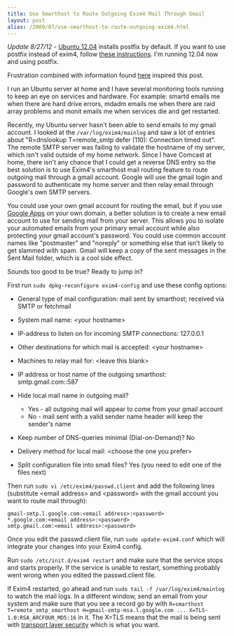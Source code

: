 ```yaml
---
title: Use Smarthost to Route Outgoing Exim4 Mail Through Gmail
layout: post
alias: /2009/07/use-smarthost-to-route-outgoing-exim4.html
---
```


*Update 8/27/12* - [Ubuntu 12.04](http://releases.ubuntu.com/12.04/) installs postfix by default.  If you want to use postfix instead of exim4, follow [these instructions](http://blog.bigdinosaur.org/postfix-gmail-and-you/).  I'm running 12.04 now and using postfix.

Frustration combined with information found [here](http://www.glorat.net/2008/11/ubuntu-804-hardy-gmail-smarthost-setup-with-exim4.html) inspired this post.

I run an Ubuntu server at home and I have several monitoring tools running to keep an eye on services and hardware. For example: smartd emails me when there are hard drive errors, mdadm emails me when there are raid array problems and monit emails me when services die and get restarted.

Recently, my Ubuntu server hasn't been able to send emails to my gmail account. I looked at the `/var/log/exim4/mainlog` and saw a lot of entries about "R=dnslookup T=remote_smtp defer (110): Connection timed out". The remote SMTP server was failing to validate the hostname of my server, which isn't valid outside of my home network. Since I have Comcast at home, there isn't any chance that I could get a reverse DNS entry so the best solution is to use Exim4's smarthost mail routing feature to route outgoing mail through a gmail account. Google will use the gmail login and password to authenticate my home server and then relay email through Google's own SMTP servers.

You could use your own gmail account for routing the email, but if you use [Google Apps](http://www.google.com/a) on your own domain, a better solution is to create a new email account to use for sending mail from your server. This allows you to isolate your automated emails from your primary email account while also protecting your gmail account's password. You could use common account names like "postmaster" and "noreply" or something else that isn't likely to get slammed with spam. Gmail will keep a copy of the sent messages in the Sent Mail folder, which is a cool side effect.

Sounds too good to be true? Ready to jump in?

First run `sudo dpkg-reconfigure exim4-config` and use these config options:

* General type of mail configuration: mail sent by smarthost; received via SMTP or fetchmail

* System mail name: &lt;your hostname&gt;

* IP-address to listen on for incoming SMTP connections: 127.0.0.1

* Other destinations for which mail is accepted: &lt;your hostname&gt;

* Machines to relay mail for: &lt;leave this blank&gt;

* IP address or host name of the outgoing smarthost: smtp.gmail.com::587

* Hide local mail name in outgoing mail?
  * Yes - all outgoing mail will appear to come from your gmail account
  * No - mail sent with a valid sender name header will keep the sender's name

* Keep number of DNS-queries minimal (Dial-on-Demand)? No

* Delivery method for local mail: &lt;choose the one you prefer&gt;

* Split configuration file into small files? Yes (you need to edit one of the files next)

Then run `sudo vi /etc/exim4/passwd.client` and add the following lines (substitute &lt;email address&gt; and &lt;password&gt; with the gmail account you want to route mail through):

    gmail-smtp.l.google.com:<email address>:<password>
    *.google.com:<email address>:<password>
    smtp.gmail.com:<email address>:<password>

Once you edit the passwd.client file, run `sudo update-exim4.conf` which will integrate your changes into your Exim4 config.

Run `sudo /etc/init.d/exim4 restart` and make sure that the service stops and starts properly. If the service is unable to restart, something probably went wrong when you edited the passwd.client file.

If Exim4 restarted, go ahead and run `sudo tail -f /var/log/exim4/mainlog` to watch the mail logs. In a different window, send an email from your system and make sure that you see a record go by with `R=smarthost T=remote_smtp_smarthost H=gmail-smtp-msa.l.google.com ... X=TLS-1.0:RSA_ARCFOUR_MD5:16` in it. The X=TLS means that the mail is being sent with [transport layer security](http://en.wikipedia.org/wiki/Transport_Layer_Security) which is what you want.
